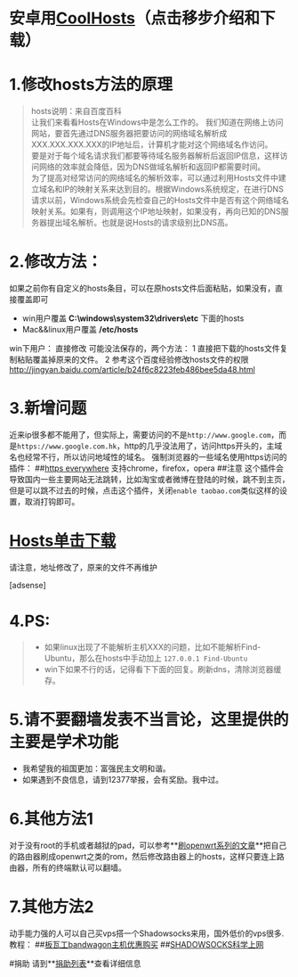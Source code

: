 # 安卓用[CoolHosts][2]（点击移步介绍和下载）
# 1.修改hosts方法的原理
>hosts说明：来自百度百科     
让我们来看看Hosts在Windows中是怎么工作的。
我们知道在网络上访问网站，要首先通过DNS服务器把要访问的网络域名解析成XXX.XXX.XXX.XXX的IP地址后，计算机才能对这个网络域名作访问。      
要是对于每个域名请求我们都要等待域名服务器解析后返回IP信息，这样访问网络的效率就会降低，因为DNS做域名解析和返回IP都需要时间。      
为了提高对经常访问的网络域名的解析效率，可以通过利用Hosts文件中建立域名和IP的映射关系来达到目的。根据Windows系统规定，在进行DNS请求以前，Windows系统会先检查自己的Hosts文件中是否有这个网络域名映射关系。如果有，则调用这个IP地址映射，如果没有，再向已知的DNS服务器提出域名解析。也就是说Hosts的请求级别比DNS高。

# 2.修改方法：
如果之前你有自定义的hosts条目，可以在原hosts文件后面粘贴，如果没有，直接覆盖即可

+ win用户覆盖   **C:\windows\system32\drivers\etc** 下面的hosts
+ Mac&&linux用户覆盖    **/etc/hosts**

win下用户：
直接修改 可能没法保存的，两个方法：
1 直接把下载的hosts文件复制粘贴覆盖掉原来的文件。
2 参考这个百度经验修改hosts文件的权限
http://jingyan.baidu.com/article/b24f6c8223feb486bee5da48.html
# 3.新增问题
近来ip很多都不能用了，但实际上，需要访问的不是`http://www.google.com`，而是`https://www.google.com.hk`，http的几乎没法用了，访问https开头的，主域名也经常不行，所以访问地域性的域名。
强制浏览器的一些域名使用https访问的插件：
##[https everywhere](https://www.eff.org/https-everywhere)
支持chrome，firefox，opera
##注意
这个插件会导致国内一些主要网站无法跳转，比如淘宝或者微博在登陆的时候，跳不到主页，但是可以跳不过去的时候，点击这个插件，关闭`enable taobao.com`类似这样的设置，取消打钩即可。

# [Hosts单击下载][0]
请注意，地址修改了，原来的文件不再维护

[adsense]
# 4.PS:
>* 如果linux出现了不能解析主机XXX的问题，比如不能解析Find-Ubuntu，那么在hosts中手动加上
```127.0.0.1 Find-Ubuntu```
>* win下如果不行的话，记得看下下面的回复。刷新dns，清除浏览器缓存。

# 5.请不要翻墙发表不当言论，这里提供的主要是学术功能
+ 我希望我的祖国更加：富强民主文明和谐。
+ 如果遇到不良信息，请到12377举报，会有奖励。我中过。

# 6.其他方法1
对于没有root的手机或者越狱的pad，可以参考**[刷openwrt系列的文章][6]**把自己的路由器刷成openwrt之类的rom，然后修改路由器上的hosts，这样只要连上路由器，所有的终端默认可以翻墙。
# 7.其他方法2
动手能力强的人可以自己买vps搭一个Shadowsocks来用，国外低价的vps很多.
教程：
##[板瓦工bandwagon主机优惠购买](http://www.findspace.name/res/1417)
##[SHADOWSOCKS科学上网][5]


#捐助
请到**[捐助列表][15]**查看详细信息

[0]: http://googlehosts-hostsfiles.stor.sinaapp.com/hosts "单击下载"
[1]: http://www.findspace.name/res/528 "戳我"
[2]: http://www.findspace.name/easycoding/503 "一键hosts（CoolHosts）-安卓应用"
[3]: http://www.findspace.name/res/956 "Shadowsocks"
[4]: http://bcs.duapp.com/findspace//blog/201505//cute.jpg
[5]: http://www.findspace.name/res/956 "shadowsocks"
[15]: http://www.findspace.name/donate
[16]: http://findspace.name/adds/google.php 
[7]: http://googleips-google.stor.sinaapp.com/hosts.ipv6
[6]: http://www.findspace.name/tag/openwrt